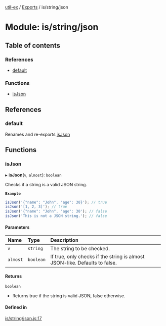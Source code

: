 [util-ex](../README.md) / [Exports](../modules.md) / is/string/json

# Module: is/string/json

## Table of contents

### References

- [default](is_string_json.md#default)

### Functions

- [isJson](is_string_json.md#isjson)

## References

### default

Renames and re-exports [isJson](is_string_json.md#isjson)

## Functions

### isJson

▸ **isJson**(`v`, `almost`): `boolean`

Checks if a string is a valid JSON string.

**`Example`**

```ts
isJson('{"name": "John", "age": 30}'); // true
isJson('[1, 2, 3]'); // true
isJson('{"name": "John", "age": 30'); // false
isJson('This is not a JSON string.'); // false
```

#### Parameters

| Name | Type | Description |
| :------ | :------ | :------ |
| `v` | `string` | The string to be checked. |
| `almost` | `boolean` | If true, only checks if the string is almost JSON-like. Defaults to false. |

#### Returns

`boolean`

- Returns true if the string is valid JSON, false otherwise.

#### Defined in

[is/string/json.js:17](https://github.com/snowyu/util-ex.js/blob/b4dc093/src/is/string/json.js#L17)
